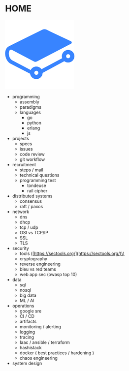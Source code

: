 # HOME

![Tech Notes](.gitbook/assets/gitbook.png)





* programming
  * assembly
  * paradigms
  * languages
    * go
    * python
    * erlang
    * js
* projects
  * specs
  * issues
  * code review
  * git workflow
* recruitment
  * steps / mail
  * technical questions
  * programming test
    * tondeuse
    * rail cipher
* distributed systems
  * consensus
  * raft / paxos
* network
  * dns
  * dhcp
  * tcp / udp
  * OSI vs TCP/IP
  * SSL
  * TLS
* security
  * tools \([https://sectools.org/](https://sectools.org/)\)
  * cryptography
  * reverse engineering
  * bleu vs red teams
  * web app sec \(owasp top 10\)
* data
  * sql
  * nosql
  * big data
  * ML / AI
* operations
  * google sre
  * CI / CD
  * artifacts
  * monitoring / alerting
  * logging
  * tracing
  * Iaac / ansible / terraform
  * hashistack
  * docker \( best practices / hardening \)
  * chaos engineering
* system design

